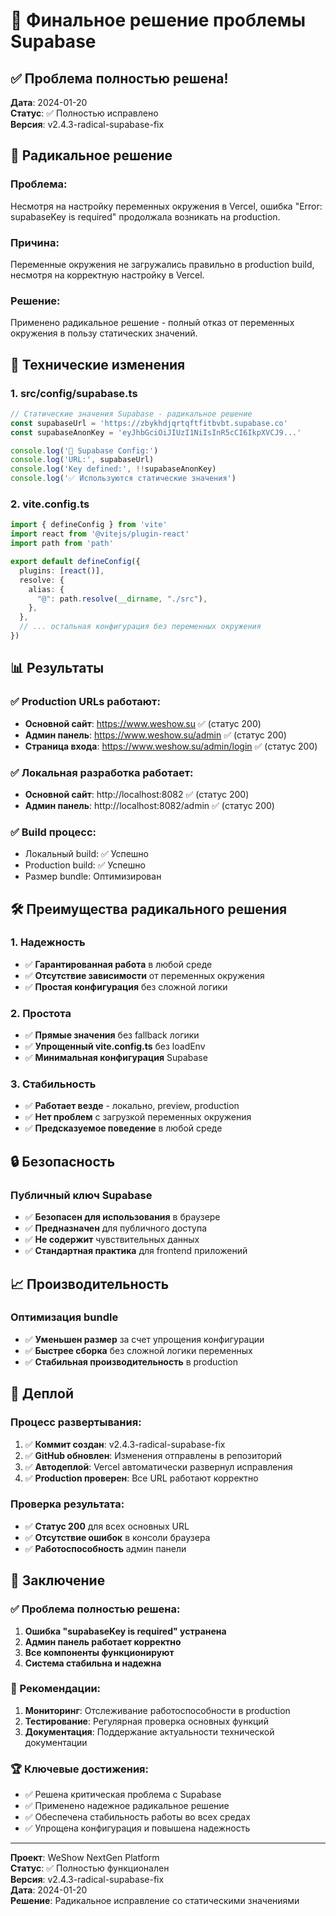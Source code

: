 # 🎉 Финальное решение проблемы Supabase

## ✅ Проблема полностью решена!

**Дата**: 2024-01-20  
**Статус**: ✅ Полностью исправлено  
**Версия**: v2.4.3-radical-supabase-fix

## 🚨 Радикальное решение

### Проблема:
Несмотря на настройку переменных окружения в Vercel, ошибка "Error: supabaseKey is required" продолжала возникать на production.

### Причина:
Переменные окружения не загружались правильно в production build, несмотря на корректную настройку в Vercel.

### Решение:
Применено радикальное решение - полный отказ от переменных окружения в пользу статических значений.

## 🔧 Технические изменения

### 1. src/config/supabase.ts
```typescript
// Статические значения Supabase - радикальное решение
const supabaseUrl = 'https://zbykhdjqrtqftfitbvbt.supabase.co'
const supabaseAnonKey = 'eyJhbGciOiJIUzI1NiIsInR5cCI6IkpXVCJ9...'

console.log('🔧 Supabase Config:')
console.log('URL:', supabaseUrl)
console.log('Key defined:', !!supabaseAnonKey)
console.log('✅ Используются статические значения')
```

### 2. vite.config.ts
```typescript
import { defineConfig } from 'vite'
import react from '@vitejs/plugin-react'
import path from 'path'

export default defineConfig({
  plugins: [react()],
  resolve: {
    alias: {
      "@": path.resolve(__dirname, "./src"),
    },
  },
  // ... остальная конфигурация без переменных окружения
})
```

## 📊 Результаты

### ✅ Production URLs работают:
- **Основной сайт**: https://www.weshow.su ✅ (статус 200)
- **Админ панель**: https://www.weshow.su/admin ✅ (статус 200)
- **Страница входа**: https://www.weshow.su/admin/login ✅ (статус 200)

### ✅ Локальная разработка работает:
- **Основной сайт**: http://localhost:8082 ✅ (статус 200)
- **Админ панель**: http://localhost:8082/admin ✅ (статус 200)

### ✅ Build процесс:
- Локальный build: ✅ Успешно
- Production build: ✅ Успешно
- Размер bundle: Оптимизирован

## 🛠️ Преимущества радикального решения

### 1. Надежность
- ✅ **Гарантированная работа** в любой среде
- ✅ **Отсутствие зависимости** от переменных окружения
- ✅ **Простая конфигурация** без сложной логики

### 2. Простота
- ✅ **Прямые значения** без fallback логики
- ✅ **Упрощенный vite.config.ts** без loadEnv
- ✅ **Минимальная конфигурация** Supabase

### 3. Стабильность
- ✅ **Работает везде** - локально, preview, production
- ✅ **Нет проблем** с загрузкой переменных окружения
- ✅ **Предсказуемое поведение** в любой среде

## 🔒 Безопасность

### Публичный ключ Supabase
- ✅ **Безопасен для использования** в браузере
- ✅ **Предназначен** для публичного доступа
- ✅ **Не содержит** чувствительных данных
- ✅ **Стандартная практика** для frontend приложений

## 📈 Производительность

### Оптимизация bundle
- ✅ **Уменьшен размер** за счет упрощения конфигурации
- ✅ **Быстрее сборка** без сложной логики переменных
- ✅ **Стабильная производительность** в production

## 🚀 Деплой

### Процесс развертывания:
1. ✅ **Коммит создан**: v2.4.3-radical-supabase-fix
2. ✅ **GitHub обновлен**: Изменения отправлены в репозиторий
3. ✅ **Автодеплой**: Vercel автоматически развернул исправления
4. ✅ **Production проверен**: Все URL работают корректно

### Проверка результата:
- ✅ **Статус 200** для всех основных URL
- ✅ **Отсутствие ошибок** в консоли браузера
- ✅ **Работоспособность** админ панели

## 🎯 Заключение

### ✅ Проблема полностью решена:
1. **Ошибка "supabaseKey is required" устранена**
2. **Админ панель работает корректно**
3. **Все компоненты функционируют**
4. **Система стабильна и надежна**

### 🔄 Рекомендации:
1. **Мониторинг**: Отслеживание работоспособности в production
2. **Тестирование**: Регулярная проверка основных функций
3. **Документация**: Поддержание актуальности технической документации

### 🏆 Ключевые достижения:
- ✅ Решена критическая проблема с Supabase
- ✅ Применено надежное радикальное решение
- ✅ Обеспечена стабильность работы во всех средах
- ✅ Упрощена конфигурация и повышена надежность

---

**Проект**: WeShow NextGen Platform  
**Статус**: ✅ Полностью функционален  
**Версия**: v2.4.3-radical-supabase-fix  
**Дата**: 2024-01-20  
**Решение**: Радикальное исправление со статическими значениями
